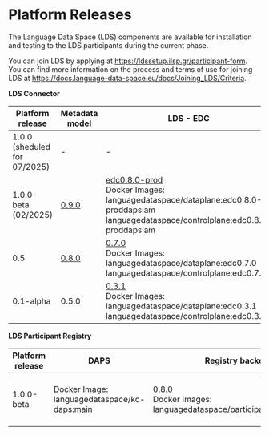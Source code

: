 # Platform Releases 

The Language Data Space (LDS) components are available for installation and testing to the LDS participants during the current phase. 

You can join LDS by applying at https://ldssetup.ilsp.gr/participant-form. You can find more information on the process and terms of use for joining LDS at https://docs.language-data-space.eu/docs/Joining_LDS/Criteria.  


**LDS Connector**

| Platform release  | Metadata model    | LDS - EDC        | LDS - Proxy  | LDS Connector UI      | LDS - Proxy ElasticSearch  | LDS - EDC - Connector Postgresql    |  In Connector IAM | Installation  scripts        |  Active deployment     |
| ----------------- | ----------------- | ---------------- |------------- | ------------- | -------------------------- | ------------------------- |  ---------------- | ---------------------------- | ---------------------- | 
| 1.0.0 <br>  (sheduled for 07/2025) |        -           |         -         |        -      |      -         |            -                |       -                    |       -            |               -               |          -              |   
| 1.0.0-beta <br>  (02/2025)      | [0.9.0](https://github.com/LanguageDataSpace/lds-model/releases/tag/v0.9.0) | [edc0.8.0-prod](https://github.com/LanguageDataSpace/lds-edc/tree/edc0.8.0-prod) <br> Docker Images: languagedataspace/dataplane:edc0.8.0-proddapsiam languagedataspace/controlplane:edc0.8.0-proddapsiam | [0.8.0](https://github.com/LanguageDataSpace/lds-proxy-backend/tree/0.8.0) <br> Docker Image: languagedataspace/edcproxy:0.8.0 <br> | [main](https://github.com/LanguageDataSpace/lds-edc-ui/tree/main) <br> Docker Image: languagedataspace/lds-ui:main | 8.10.2 <br> Docker Image: elasticsearch:8.10.2 <br>| 15.0.0 <br> Docker Image: bitnami/postgresql:15.0.0 |  Docker Image: languagedataspace/lds-iam:60110 | [0.8.0prod](https://github.com/LanguageDataSpace/Deployment/tree/0.8.0prod) | http://ldssetup.ilsp.gr/cui1/, http://ldssetup.ilsp.gr/cui2/, http://ldssetup.ilsp.gr/cui3/|
| 0.5 <br>        | [0.8.0](https://github.com/LanguageDataSpace/lds-model/releases/tag/v0.8.0) | [0.7.0](https://github.com/LanguageDataSpace/lds-edc/tree/edc0.7.0) <br> Docker Images: languagedataspace/dataplane:edc0.7.0 languagedataspace/controlplane:edc0.7.0 | [0.7.0](https://github.com/LanguageDataSpace/lds-proxy-backend/tree/0.7.0) <br> Docker Image: languagedataspace/edcproxy:0.7.0 <br> | [0.7.0](https://github.com/LanguageDataSpace/lds-edc-ui/tree/0.7.0) <br> Docker Image: languagedataspace/lds-ui:0.7.0 | 8.10.2 <br> Docker Image: elasticsearch:8.10.2 <br>| 15.0.0 <br> Docker Image: bitnami/postgresql:15.0.0  | No | [0.7.0](https://github.com/LanguageDataSpace/Deployment/tree/0.7.0) | N/A |
| 0.1-alpha <br>        | 0.5.0 | [0.3.1](https://github.com/LanguageDataSpace/lds-edc/tree/edc0.3.1) <br> Docker Images: languagedataspace/dataplane:edc0.3.1 languagedataspace/controlplane:edc0.3.1 | [0.3.1](https://github.com/LanguageDataSpace/lds-proxy-backend/tree/0.3.1) <br> Docker Image: languagedataspace/edcproxy:0.3.1 <br> | [0.3.1patch](https://github.com/LanguageDataSpace/lds-edc-ui/tree/0.3.1patch) <br> Docker Image: languagedataspace/lds-ui:0.3.1patch | 8.10.2 <br> Docker Image: elasticsearch:8.10.2 <br>| 15.0.0 <br> Docker Image: bitnami/postgresql:15.0.0 | No | [0.3.1](https://github.com/LanguageDataSpace/Deployment/tree/0.3.1) | N/A |

**LDS Participant Registry**

| Platform release     |       DAPS                                     |  Registry backend        | Registry UI  |   Installation  scripts                                                  |      Active deployment             |
| -------------------- | ---------------------------------------------- | ------------------------ |------------- |  ----------------------------------------------------------------------  | ---------------------------------- |
| 1.0.0-beta <br> |   Docker Image: languagedataspace/kc-daps:main |       [0.8.0](https://github.com/LanguageDataSpace/lds_participant_registry/tree/0.8.0)     <br> Docker Images: languagedataspace/participant_registry:0.8.0                       | [main](https://github.com/LanguageDataSpace/lds_participant_registry_ui/tree/main) <br> Docker Image: languagedataspace/lds-participant-registry-ui:main             |   https://github.com/LanguageDataSpace/DeploymentCentral/tree/0.8.0prod  |  http://ldssetup.ilsp.gr/    | 








